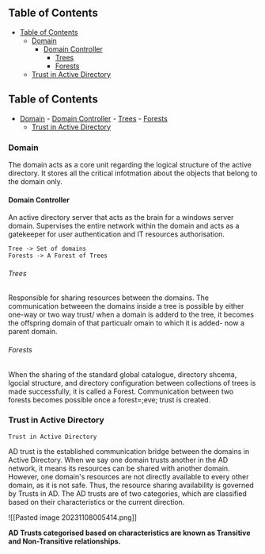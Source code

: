 ## Table of Contents

  - [Table of Contents](#Table\of\Contents)
    - [Domain](#Domain)
      - [Domain Controller](#Domain\Controller)
          - [Trees](#Trees)
          - [Forests](#Forests)
    - [Trust in Active Directory](#Trust\in\Active\Directory)

## Table of Contents

- [Domain](#Domain)
      - [Domain Controller](#Domain\Controller)
          - [Trees](#Trees)
          - [Forests](#Forests)
    - [Trust in Active Directory](#Trust\in\Active\Directory)



### Domain
The domain acts as a core unit regarding the logical structure of the active directory. It stores all the critical infotmation about the objects that belong to the domain only.

#### Domain Controller
An active directory server that acts as the brain for a windows server domain. Supervises the entire network within the domain and acts as a gatekeeper for user authentication and IT resources authorisation.

	Tree -> Set of domains
	Forests -> A Forest of Trees

###### Trees
Responsible for sharing resources between the domains. The communication betweeen the domains inside a tree is possible by either one-way or two way trust/ when a domain is adderd to the tree, it becomes the offspring domain of that particualr omain to which it is added- now  a parent domain.

###### Forests
When the sharing of the standard global catalogue, directory shcema, lgocial structure, and directory configuration between collections of trees is made successfully, it is called a Forest. Communication between two forests becomes possible once a forest=;eve; trust is created.

### Trust in Active Directory
	Trust in Active Directory   

AD trust is the established communication bridge between the domains in Active Directory. When we say one domain trusts another in the AD network, it means its resources can be shared with another domain. However, one domain's resources are not directly available to every other domain, as it is not safe. Thus, the resource sharing availability is governed by Trusts in AD. The AD trusts are of two categories, which are classified based on their characteristics or the current direction.

![[Pasted image 20231108005414.png]]

**AD Trusts categorised based on characteristics are known as Transitive and Non-Transitive relationships.**
